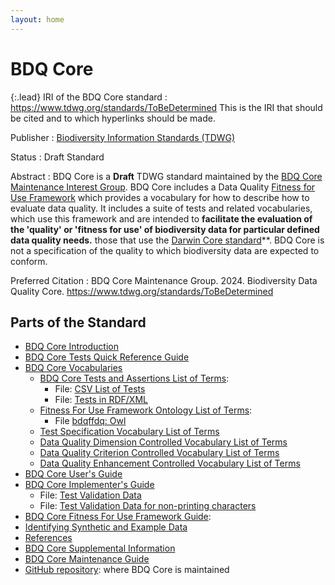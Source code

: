 ```yaml
---
layout: home
---
```


# BDQ Core

{:.lead}
IRI of the BDQ Core standard
: <a href="https://www.tdwg.org/standards/ToBeDetermined">https://www.tdwg.org/standards/ToBeDetermined</a> This is the IRI that should be cited and to which hyperlinks should be made. 

Publisher
: <a href="https://www.tdwg.org/">Biodiversity Information Standards (TDWG)</a>

Status
: Draft Standard

Abstract
: BDQ Core is a **Draft** TDWG standard maintained by the [BDQ Core Maintenance Interest Group](https://www.tdwg.org/standards/bdq/#maintenance-group">). BDQ Core includes a Data Quality [Fitness for Use Framework](https://github.com/tdwg/bdq/blob/master/tg2/_review/docs/bdqffdq/index.md) which provides a vocabulary for how to describe how to evaluate data quality.  It includes a suite of tests and related vocabularies, which use this framework and are intended to **facilitate the evaluation of the 'quality' or 'fitness for use' of biodiversity data for particular defined data quality needs.** those that use the [Darwin Core standard](https://dwc.tdwg.org/)**. BDQ Core is not a specification of the quality to which biodiversity data are expected to conform.

Preferred Citation
: BDQ Core Maintenance Group. 2024. Biodiversity Data Quality Core. https://www.tdwg.org/standards/ToBeDetermined

## Parts of the Standard

- [BDQ Core Introduction](https://github.com/tdwg/bdq/blob/master/tg2/_review/docs/intro/index.md)
- [BDQ Core Tests Quick Reference Guide](https://github.com/tdwg/bdq/blob/master/tg2/_review/docs/bdqcore/index.md)
- [BDQ Core Vocabularies](https://github.com/tdwg/bdq/blob/master/tg2/_review/docs/vocabularies/index.md)
  -  [BDQ Core Tests and Assertions List of Terms](https://github.com/tdwg/bdq/blob/master/tg2/_review/docs/bdqcore_list/index.md):
     - File: [CSV List of Tests](https://github.com/tdwg/bdq/blob/master/tg2/_review/vocabulary/bdqcore_terms.csv "Convenience CSV list of test descriptors.")
     - File: [Tests in RDF/XML](https://github.com/tdwg/bdq/blob/master/tg2/_review/vocabulary/bdqcore_terms.xml "OWL representation of the tests descriptors.")
  - [Fitness For Use Framework Ontology List of Terms](https://github.com/tdwg/bdq/blob/master/tg2/_review/docs/bdqffdq/index.md):
    - File [bdqffdq: Owl](https://github.com/tdwg/bdq/blob/master/tg2/_review/vocabulary/bdqffdq.owl "Owl ontology for the bdqffdq framework.")
  - [Test Specification Vocabulary List of Terms](https://github.com/tdwg/bdq/blob/master/tg2/_review/docs/bdq/index.md)
  - [Data Quality Dimension Controlled Vocabulary List of Terms](https://github.com/tdwg/bdq/blob/master/tg2/_review/docs/bdqdim/index.md)
  - [Data Quality Criterion Controlled Vocabulary List of Terms](https://github.com/tdwg/bdq/blob/master/tg2/_review/docs/bdqcrit/index.md)
  - [Data Quality Enhancement Controlled Vocabulary List of Terms](https://github.com/tdwg/bdq/blob/master/tg2/_review/docs/bdqenh/index.md)
- [BDQ Core User's Guide](https://github.com/tdwg/bdq/blob/master/tg2/_review/docs/users/index.md)
- [BDQ Core Implementer's Guide](https://github.com/tdwg/bdq/blob/master/tg2/_review/docs/implementers/index.md)
  - File: [Test Validation Data](https://github.com/tdwg/bdq/blob/master/tg2/_review/docs/implementers/TG2_test_validation_data.csv "Test validation data csv file")
  - File: [Test Validation Data for non-printing characters](https://github.com/tdwg/bdq/blob/master/tg2/_review/docs/implementers/TG2_test_validation_data_nonprintingchars.csv "Test validation data csv file for testing implementations of EMPTY, containing non-printing characters")
- [BDQ Core Fitness For Use Framework Guide](https://github.com/tdwg/bdq/blob/master/tg2/_review/docs/bdqffdq_guide/index.md):
- [Identifying Synthetic and Example Data](https://github.com/tdwg/bdq/blob/master/tg2/_review/docs/synthetic/index.md)
- [References](https://github.com/tdwg/bdq/blob/master/tg2/_review/docs/references/index.md)
- [BDQ Core Supplemental Information](https://github.com/tdwg/bdq/blob/master/tg2/_review/docs/supplement/index.md)
- [BDQ Core Maintenance Guide](https://github.com/tdwg/bdq/blob/master/tg2/_review/docs/maintenance/index.md)
- [GitHub repository](https://github.com/tdwg/bdq): where BDQ Core is maintained

